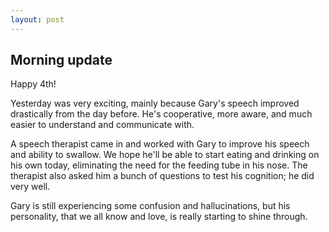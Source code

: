 ```yaml
---
layout: post
---
```


## Morning update

Happy 4th!

Yesterday was very exciting, mainly because Gary's speech improved drastically from the day before. He's cooperative, more aware, and much easier to understand and communicate with.

A speech therapist came in and worked with Gary to improve his speech and ability to swallow. We hope he'll be able to start eating and drinking on his own today, eliminating the need for the feeding tube in his nose. The therapist also asked him a bunch of questions to test his cognition; he did very well.

Gary is still experiencing some confusion and hallucinations, but his personality, that we all know and love, is really starting to shine through.

